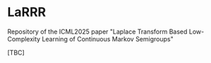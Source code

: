 # LaRRR
Repository of the ICML2025 paper "Laplace Transform Based Low-Complexity Learning of Continuous Markov Semigroups"

[TBC]
